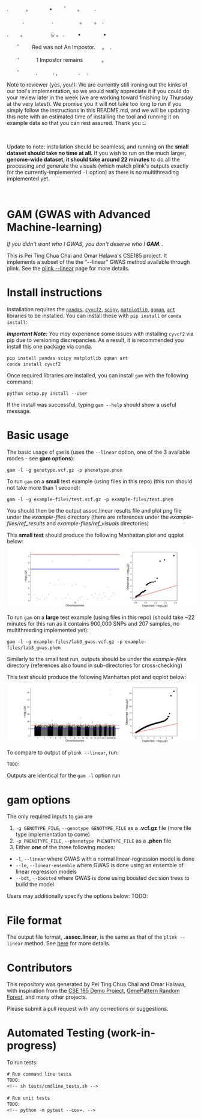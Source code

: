. 　　　。　　　　•　 　ﾟ　　。 　　.

　　　.　　　 　　.　　　　　。　　 。　. 　

.　　 。　　　　　 ඞ 。 . 　　 • 　　　　•

　　ﾟ　　 Red was not An Impostor.　 。　.

　　'　　　 1 Impostor remains 　 　　。

　　ﾟ　　　.　　　. ,　　　　.　 .
  
  Note to reviewer (yes, you!): We are currently still ironing out the kinks of our tool's implementation, so we would really appreciate it if you could do your review later in the week (we are working toward finishing by Thursday at the very latest). We promise you it will not take too long to run if you simply follow the instructions in this README.md, and we will be updating this note with an estimated time of installing the tool and running it on example data so that you can rest assured. Thank you ඞ

<br> 

  Update to note: installation should be seamless, and running on the **small dataset should take no time at all.** If you wish to run on the much larger, **genome-wide dataset, it should take around 22 minutes** to do all the processing and generate the visuals (which match plink's outputs exactly for the currently-implemented `-l` option) as there is no multithreading implemented yet.

<br> 

# GAM (GWAS with Advanced Machine-learning)
_If you didn't want who I GWAS, you don't deserve who I **GAM**..._

This is Pei Ting Chua Chai and Omar Halawa's CSE185 project. It implements a subset of the the "--linear" GWAS method available through plink. See the [plink --linear](https://www.cog-genomics.org/plink/1.9/assoc#linear) page for more details.

# Install instructions

Installation requires the [`pandas`](https://pandas.pydata.org/), [`cyvcf2`](https://brentp.github.io/cyvcf2/), [`scipy`](https://docs.scipy.org/doc/scipy/), [`matplotlib`](https://matplotlib.org/), [`qqman`](https://pypi.org/project/qqman/), [`art`](https://pypi.org/project/art/) libraries to be installed. You can install these with `pip install` or `conda install`:

_**Important Note:**_ You _may_ experience some issues with installing `cyvcf2` via pip due to versioning discrepancies. As a result, it is recommended you install this one package via conda.

```
pip install pandas scipy matplotlib qqman art
conda install cyvcf2
```

Once required libraries are installed, you can install `gam` with the following command:

```
python setup.py install --user
```

If the install was successful, typing `gam --help` should show a useful message.

# Basic usage

The basic usage of `gam` is (uses the `--linear` option, one of the 3 available modes - see **gam options**):

```
gam -l -g genotype.vcf.gz -p phenotype.phen
```

To run `gam` on a **small** test example (using files in this repo) (this run should not take more than 1 second):
```
gam -l -g example-files/test.vcf.gz -p example-files/test.phen
```
You should then be the output assoc.linear results file and plot png file under the _example-files_ directory (there are references under the _example-files/ref_results_ and _example-files/ref_visuals_ directories)

This **small test** should produce the following Manhattan plot and qqplot below:
![title](example-files/ref_visuals/test_qqplot.png "Small Test Plots")  


To run `gam` on a **large** test example (using files in this repo) (should take ~22 minutes for this run as it contains 900,000 SNPs and 207 samples, no multithreading implemented yet):
```
gam -l -g example-files/lab3_gwas.vcf.gz -p example-files/lab3_gwas.phen
```
Similarly to the small test run, outputs should be under the _example-files_ directory (references also found in sub-directories for cross-checking)

This test should produce the following Manhattan plot and qqplot below:
![title](example-files/ref_visuals/lab3_gwas_qqplot.png "Genome-Wide Test Plots")  




To compare to output of `plink --linear`, run:
```
TODO:
```
Outputs are identical for the `gam -l` option run

# gam options

The only required inputs to `gam` are 

1. `-g GENOTYPE_FILE`, `--genotype GENOTYPE_FILE` as a **.vcf.gz** file (more file type implementation to come)
2. `-p PHENOTYPE_FILE`, `--phenotype PHENOTYPE_FILE` as a **.phen** file
3. Either _**one**_ of the three following modes:
* `-l`, `--linear` where GWAS with a normal linear-regression model is done
* `--le`, `--linear-ensemble` where GWAS is done using an ensemble of linear regression models
* `--bdt`, `--boosted` where GWAS is done using boosted decision trees to build the model
    



Users may additionally specify the options below:
TODO:
<!-- * `-m FLOAT`, `--maf FLOAT`: float representing minor allele frequency. If specified, the script will perform further filtration on the dataset provided by excluding SNPs whose MAF values lie below the assigned threshold. 

* `-o FILE`, `--out FILE`: path to output result file(s). By default, the path is the current working directory. -->


# File format

The output file format, **.assoc.linear**, is the same as that of the `plink --linear` method. See [here](https://www.cog-genomics.org/plink/1.9/formats#assoc_linear) for more details.

# Contributors

This repository was generated by Pei Ting Chua Chai and Omar Halawa, with inspiration from the [CSE 185 Demo Project](https://github.com/gymreklab/cse185-demo-project), [GenePattern Random Forest](https://github.com/genepattern/RandomForest), and many other projects.

Please submit a pull request with any corrections or suggestions.

# Automated Testing (work-in-progress)

To run tests:
```
# Run command line tests
TODO: 
<!-- sh tests/cmdline_tests.sh -->

# Run unit tests
TODO: 
<!-- python -m pytest --cov=. -->
```



